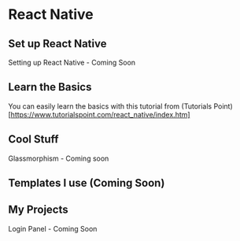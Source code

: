 # React Native

## Set up React Native

Setting up React Native - Coming Soon

## Learn the Basics

You can easily learn the basics with this tutorial from (Tutorials Point)[https://www.tutorialspoint.com/react_native/index.htm]

## Cool Stuff

Glassmorphism - Coming soon

## Templates I use (Coming Soon)


## My Projects

Login Panel - Coming Soon
